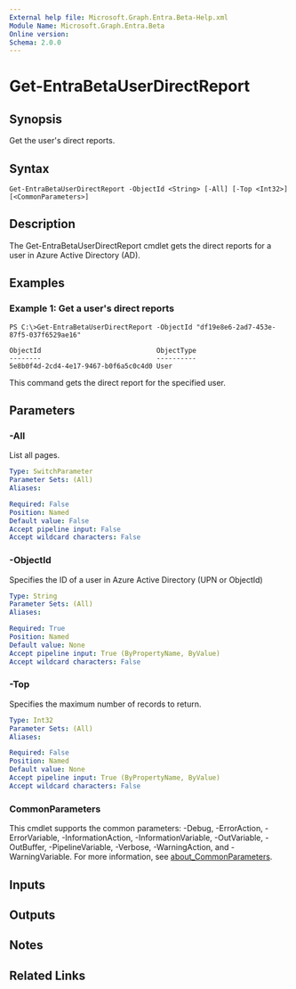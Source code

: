 ```yaml
---
External help file: Microsoft.Graph.Entra.Beta-Help.xml
Module Name: Microsoft.Graph.Entra.Beta
Online version:
Schema: 2.0.0
---
```


# Get-EntraBetaUserDirectReport

## Synopsis
Get the user's direct reports.

## Syntax

```
Get-EntraBetaUserDirectReport -ObjectId <String> [-All] [-Top <Int32>] [<CommonParameters>]
```

## Description
The Get-EntraBetaUserDirectReport cmdlet gets the direct reports for a user in Azure Active Directory (AD).

## Examples

### Example 1: Get a user's direct reports
```
PS C:\>Get-EntraBetaUserDirectReport -ObjectId "df19e8e6-2ad7-453e-87f5-037f6529ae16"

ObjectId                             ObjectType
--------                             ----------
5e8b0f4d-2cd4-4e17-9467-b0f6a5c0c4d0 User
```

This command gets the direct report for the specified user.

## Parameters

### -All
List all pages.

```yaml
Type: SwitchParameter
Parameter Sets: (All)
Aliases:

Required: False
Position: Named
Default value: False
Accept pipeline input: False
Accept wildcard characters: False
```

### -ObjectId
Specifies the ID of a user in Azure Active Directory (UPN or ObjectId)

```yaml
Type: String
Parameter Sets: (All)
Aliases:

Required: True
Position: Named
Default value: None
Accept pipeline input: True (ByPropertyName, ByValue)
Accept wildcard characters: False
```

### -Top
Specifies the maximum number of records to return.

```yaml
Type: Int32
Parameter Sets: (All)
Aliases:

Required: False
Position: Named
Default value: None
Accept pipeline input: True (ByPropertyName, ByValue)
Accept wildcard characters: False
```

### CommonParameters
This cmdlet supports the common parameters: -Debug, -ErrorAction, -ErrorVariable, -InformationAction, -InformationVariable, -OutVariable, -OutBuffer, -PipelineVariable, -Verbose, -WarningAction, and -WarningVariable. For more information, see [about_CommonParameters](https://go.microsoft.com/fwlink/?LinkID=113216).

## Inputs

## Outputs

## Notes

## Related Links
